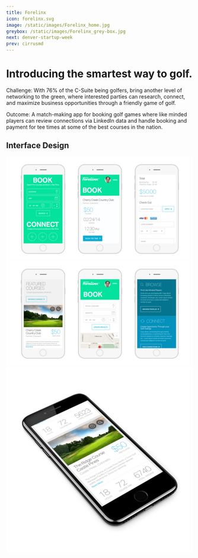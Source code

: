 ```yaml
---
title: Forelinx
icon: forelinx.svg
image: /static/images/Forelinx_home.jpg
greybox: /static/images/Forelinx_grey-box.jpg
next: denver-startup-week
prev: cirrusmd
---
```


# Introducing the smartest way to golf.

Challenge: With 76% of the C-Suite being golfers, bring another level of networking to the green, where interested parties can research, connect, and maximize business opportunities through a friendly game of golf.

Outcome: A match-making app for booking golf games where like minded players can review connections via LinkedIn data and handle booking and payment for tee times at some of the best courses in the nation.

## Interface Design
![Forelinx UI 01](/static/images/Forelinx_UI_01.jpg)
![Forelinx UI 02](/static/images/Forelinx_UI_02.jpg)
![Forelinx ISO](/static/images/Forelinx_iso.jpg)
